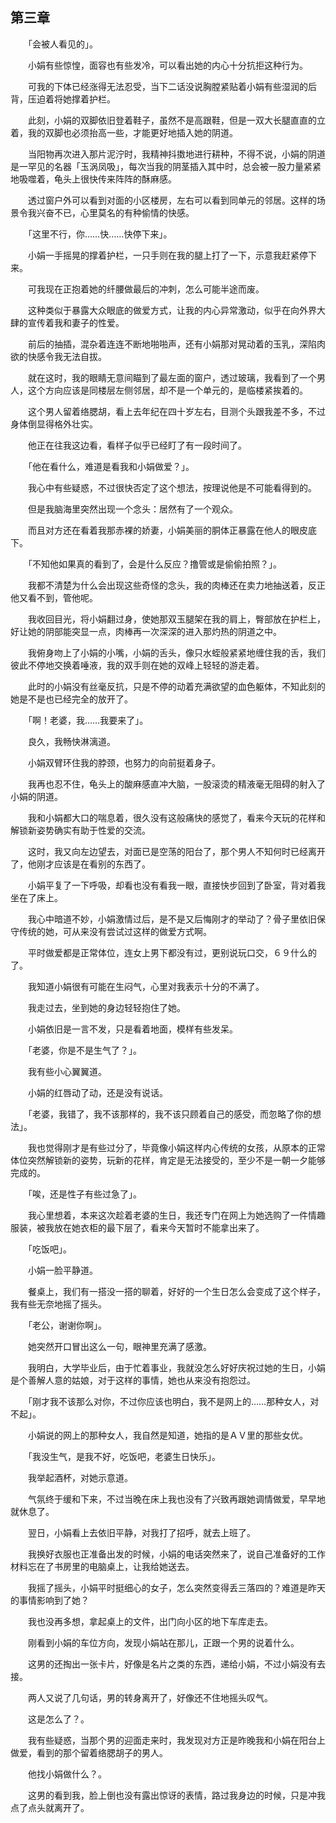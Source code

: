 ## 第三章

　　「会被人看见的」。

　　小娟有些惊惶，面容也有些发冷，可以看出她的内心十分抗拒这种行为。

　　可我的下体已经涨得无法忍受，当下二话没说胸膛紧贴着小娟有些湿润的后背，压迫着将她撑着护栏。

　　此刻，小娟的双脚依旧登着鞋子，虽然不是高跟鞋，但是一双大长腿直直的立着，我的双脚也必须抬高一些，才能更好地插入她的阴道。

　　当阳物再次进入那片泥泞时，我精神抖擞地进行耕种，不得不说，小娟的阴道是一罕见的名器「玉涡凤吸」，每次当我的阴茎插入其中时，总会被一股力量紧紧地吸噬着，龟头上很快传来阵阵的酥麻感。

　　透过窗户外可以看到对面的小区楼房，左右可以看到同单元的邻居。这样的场景令我兴奋不已，心里莫名的有种偷情的快感。

　　「这里不行，你……快……快停下来」。

　　小娟一手摇晃的撑着护栏，一只手则在我的腿上打了一下，示意我赶紧停下来。

　　可我现在正抱着她的纤腰做最后的冲刺，怎么可能半途而废。

　　这种类似于暴露大众眼底的做爱方式，让我的内心异常激动，似乎在向外界大肆的宣传着我和妻子的性爱。

　　前后的抽插，混杂着连连不断地啪啪声，还有小娟那对晃动着的玉乳，深陷肉欲的快感令我无法自拔。

　　就在这时，我的眼睛无意间瞄到了最左面的窗户，透过玻璃，我看到了一个男人，这个方向应该是同楼层左侧邻居，却不是一个单元的，是临楼紧挨着的。

　　这个男人留着络腮胡，看上去年纪在四十岁左右，目测个头跟我差不多，不过身体倒显得格外壮实。

　　他正在往我这边看，看样子似乎已经盯了有一段时间了。

　　「他在看什么，难道是看我和小娟做爱？」。

　　我心中有些疑惑，不过很快否定了这个想法，按理说他是不可能看得到的。

　　但是我脑海里突然出现一个念头：居然有了一个观众。

　　而且对方还在看着我那赤裸的娇妻，小娟美丽的胴体正暴露在他人的眼皮底下。

　　「不知他如果真的看到了，会是什么反应？撸管或是偷偷拍照？」。

　　我都不清楚为什么会出现这些奇怪的念头，我的肉棒还在卖力地抽送着，反正他又看不到，管他呢。

　　我收回目光，将小娟翻过身，使她那双玉腿架在我的肩上，臀部放在护栏上，好让她的阴部能突显一点，肉棒再一次深深的进入那灼热的阴道之中。

　　我俯身吻上了小娟的小嘴，小娟的舌头，像只水蛭般紧紧地缠住我的舌，我们彼此不停地交换着唾液，我的双手则在她的双峰上轻轻的游走着。

　　此时的小娟没有丝毫反抗，只是不停的动着充满欲望的血色躯体，不知此刻的她是不是也已经完全的放开了。

　　「啊！老婆，我……我要来了」。

　　良久，我畅快淋漓道。

　　小娟双臂环住我的脖颈，也努力的向前挺着身子。

　　我再也忍不住，龟头上的酸麻感直冲大脑，一股滚烫的精液毫无阻碍的射入了小娟的阴道。

　　我和小娟都大口的喘息着，很久没有这般痛快的感觉了，看来今天玩的花样和解锁新姿势确实有助于性爱的交流。

　　这时，我又向左边望去，对面已是空荡的阳台了，那个男人不知何时已经离开了，他刚才应该是在看别的东西了。

　　小娟平复了一下呼吸，却看也没有看我一眼，直接快步回到了卧室，背对着我坐在了床上。

　　我心中暗道不妙，小娟激情过后，是不是又后悔刚才的举动了？骨子里依旧保守传统的她，可从来没有尝试过这样的做爱方式啊。

　　平时做爱都是正常体位，连女上男下都没有过，更别说玩口交，６９什么的了。

　　我知道小娟很有可能在生闷气，心里对我表示十分的不满了。

　　我走过去，坐到她的身边轻轻抱住了她。

　　小娟依旧是一言不发，只是看着地面，模样有些发呆。

　　「老婆，你是不是生气了？」。

　　我有些小心翼翼道。

　　小娟的红唇动了动，还是没有说话。

　　「老婆，我错了，我不该那样的，我不该只顾着自己的感受，而忽略了你的想法」。

　　我也觉得刚才是有些过分了，毕竟像小娟这样内心传统的女孩，从原本的正常体位突然解锁新的姿势，玩新的花样，肯定是无法接受的，至少不是一朝一夕能够完成的。

　　「唉，还是性子有些过急了」。

　　我心里想着，本来这次趁着老婆的生日，我还专门在网上为她选购了一件情趣服装，被我放在她衣柜的最下层了，看来今天暂时不能拿出来了。

　　「吃饭吧」。

　　小娟一脸平静道。

　　餐桌上，我们有一搭没一搭的聊着，好好的一个生日怎么会变成了这个样子，我有些无奈地摇了摇头。

　　「老公，谢谢你啊」。

　　她突然开口冒出这么一句，眼神里充满了感激。

　　我明白，大学毕业后，由于忙着事业，我就没怎么好好庆祝过她的生日，小娟是个善解人意的姑娘，对于这样的事情，她也从来没有抱怨过。

　　「刚才我不该那么对你，不过你应该也明白，我不是网上的……那种女人，对不起」。

　　小娟说的网上的那种女人，我自然是知道，她指的是ＡＶ里的那些女优。

　　「我没生气，是我不好，吃饭吧，老婆生日快乐」。

　　我举起酒杯，对她示意道。

　　气氛终于缓和下来，不过当晚在床上我也没有了兴致再跟她调情做爱，早早地就休息了。

　　翌日，小娟看上去依旧平静，对我打了招呼，就去上班了。

　　我换好衣服也正准备出发的时候，小娟的电话突然来了，说自己准备好的工作材料忘在了书房里的电脑桌上，让我给她送去。

　　我摇了摇头，小娟平时挺细心的女子，怎么突然变得丢三落四的？难道是昨天的事情影响到了她？

　　我也没再多想，拿起桌上的文件，出门向小区的地下车库走去。

　　刚看到小娟的车位方向，发现小娟站在那儿，正跟一个男的说着什么。

　　这男的还掏出一张卡片，好像是名片之类的东西，递给小娟，不过小娟没有去接。

　　两人又说了几句话，男的转身离开了，好像还不住地摇头叹气。

　　这是怎么了？。

　　我有些疑惑，当那个男的迎面走来时，我发现对方正是昨晚我和小娟在阳台上做爱，看到的那个留着络腮胡子的男人。

　　他找小娟做什么？。

　　这男的看到我，脸上倒也没有露出惊讶的表情，路过我身边的时候，只是冲我点了点头就离开了。

